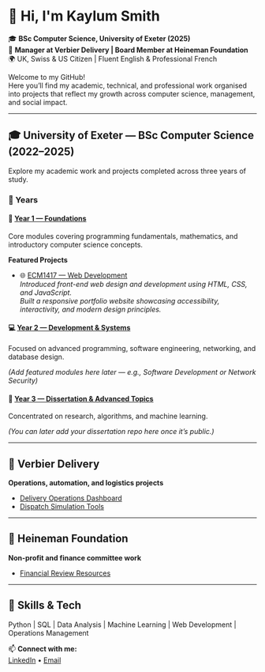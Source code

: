 # 👋 Hi, I'm Kaylum Smith  

🎓 **BSc Computer Science, University of Exeter (2025)**  
💼 **Manager at Verbier Delivery | Board Member at Heineman Foundation**  
🌍 UK, Swiss & US Citizen | Fluent English & Professional French  

Welcome to my GitHub!  
Here you’ll find my academic, technical, and professional work organised into projects that reflect my growth across computer science, management, and social impact.


---


## 🎓 University of Exeter — BSc Computer Science (2022–2025)

Explore my academic work and projects completed across three years of study.


### 📘 Years

#### 🧩 [Year 1 — Foundations](https://github.com/kaylum1/university-of-exeter/tree/main/year-1)
Core modules covering programming fundamentals, mathematics, and introductory computer science concepts.

**Featured Projects**
- 🌐 [ECM1417 — Web Development](https://github.com/kaylum1/ECM1417-Web-Development)  
  *Introduced front-end web design and development using HTML, CSS, and JavaScript.  
  Built a responsive portfolio website showcasing accessibility, interactivity, and modern design principles.*


#### 💻 [Year 2 — Development & Systems](https://github.com/kaylum1/university-of-exeter/tree/main/year-2)
Focused on advanced programming, software engineering, networking, and database design.

*(Add featured modules here later — e.g., Software Development or Network Security)*


#### 🧠 [Year 3 — Dissertation & Advanced Topics](https://github.com/kaylum1/university-of-exeter/tree/main/year-3)
Concentrated on research, algorithms, and machine learning.

*(You can later add your dissertation repo here once it’s public.)*

---

## 🚚 Verbier Delivery
**Operations, automation, and logistics projects**  
- [Delivery Operations Dashboard](https://github.com/kaylum1/verbier-delivery)  
- [Dispatch Simulation Tools](https://github.com/kaylum1/dispatch-sim)  

---

## 💼 Heineman Foundation
**Non-profit and finance committee work**  
- [Financial Review Resources](https://github.com/kaylum1/heineman-foundation)  

---

## 🧠 Skills & Tech
Python | SQL | Data Analysis | Machine Learning | Web Development | Operations Management

📫 **Connect with me:**  
[LinkedIn](#) • [Email](#)
